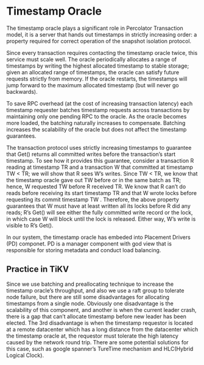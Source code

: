 # Timestamp Oracle

The timestamp oracle plays a significant role in Percolator Transaction model, it is a server that hands out timestamps in strictly increasing order: a property required for correct operation of the snapshot isolation protocol. 

Since every transaction requires contacting the timestamp oracle twice, this service must scale well. The oracle periodically allocates a range of timestamps by writing the highest allocated timestamp to stable storage; given an allocated range of timestamps, the oracle can satisfy future requests strictly from memory. If the oracle restarts, the timestamps will jump forward to the maximum allocated timestamp (but will never go backwards).

To save RPC overhead (at the cost of increasing transaction latency) each timestamp requester batches timestamp requests across transactions by maintaining only one pending RPC to the oracle. As the oracle becomes more loaded, the batching naturally increases to compensate. Batching increases the scalability of the oracle but does not affect the timestamp guarantees. 

The transaction protocol uses strictly increasing timestamps to guarantee that Get() returns all committed writes before the transaction’s start timestamp. To see how it provides this guarantee, consider a transaction R reading at timestamp TR and a transaction W that committed at timestamp TW < TR; we will show that R sees W’s writes. Since TW < TR, we know that the timestamp oracle gave out TW before or in the same batch as TR; hence, W requested TW before R received TR. We know that R can’t do reads before receiving its start timestamp TR and that W wrote locks before requesting its commit timestamp TW . Therefore, the above property guarantees that W must have at least written all its locks before R did any reads; R’s Get() will see either the fully committed write record or the lock, in which case W will block until the lock is released. Either way, W’s write is visible to R’s Get().

In our system, the timestamp oracle has embeded into Placement Drivers (PD) componet. PD is a manager component with god view that is responsible for storing metadata and conduct load balancing.

## Practice in TiKV

Since we use batching and preallocating technique to increase the timestamp oracle’s throughput, and also we use a raft group to tolerate node failure, but there are still some disadvantages for allocating timestamps from a single node. Obviously one disadvantage is the scalability of this component, and another is when the current leader crash, there is a gap that can’t allocate timestamp before new leader has been elected. The 3rd disadvantage is when the timestamp requestor is located at a remote datacenter which has a long distance from the datacenter which the timestamp oracle at, the requestor must tolerate the high latency caused by the network round trip. There are some potential solutions for this case, such as google spanner’s TureTime mechanism and HLC(Hybrid Logical Clock).
